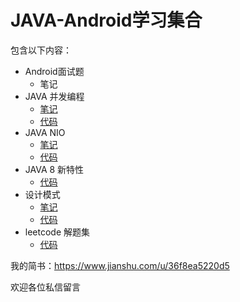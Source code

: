 # JAVA-Android学习集合
  包含以下内容：
- Android面试题
   - 笔记
- JAVA 并发编程 
  - [笔记](https://github.com/BzCoder/JavaStudy/blob/master/doc/Java%E5%B9%B6%E5%8F%91%E7%BC%96%E7%A8%8B%20-%20%E5%8E%9F%E5%AD%90%E6%80%A7%20%E5%8F%AF%E8%A7%81%E6%80%A7%20%E6%9C%89%E5%BA%8F%E6%80%A7.MD)
  - [代码](https://github.com/BzCoder/JavaStudy/tree/master/src/main/java/com/concurrent)
- JAVA NIO 
  - [笔记](https://github.com/BzCoder/JavaStudy/blob/master/doc/NIO.MD)
  - [代码](https://github.com/BzCoder/JavaStudy/tree/master/src/main/java/com/nio)
- JAVA 8 新特性
  - [代码](https://github.com/BzCoder/JavaStudy/tree/master/src/main/java/com/java8)
- 设计模式
  - [笔记](https://github.com/BzCoder/JavaStudy/blob/master/doc/%E8%AE%BE%E8%AE%A1%E6%A8%A1%E5%BC%8F.MD)
  - [代码](https://github.com/BzCoder/JavaStudy/tree/master/src/main/java/com/designpatterns)
- leetcode 解题集
  - [代码](https://github.com/BzCoder/JavaStudy/tree/master/src/main/java/com/leetcode)

我的简书：https://www.jianshu.com/u/36f8ea5220d5

欢迎各位私信留言
